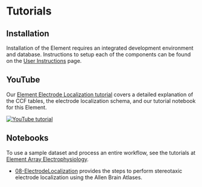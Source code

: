 # Tutorials

## Installation

Installation of the Element requires an integrated development environment and database. Instructions to setup each of the components can be found on the [User Instructions](datajoint.com/docs/elements/user-instructions) page.

## YouTube

Our [Element Electrode Localization tutorial](https://www.youtube.com/watch?v=YRXokFHkLGg) covers a detailed explanation of the CCF tables, the electrode localization schema, and our tutorial notebook for this Element.

[![YouTube tutorial](https://img.youtube.com/vi/YRXokFHkLGg/0.jpg)](https://www.youtube.com/watch?v=YRXokFHkLGg)


## Notebooks

To use a sample dataset and process an entire workflow, see the tutorials at [Element Array Electrophysiology](datajoint.com/docs/elements/element-array-ephys).

- [08-ElectrodeLocalization](https://github.com/datajoint/workflow-array-ephys/blob/main/notebooks/08-electrode-localization.ipynb) provides the steps to perform stereotaxic electrode localization using the Allen Brain Atlases.